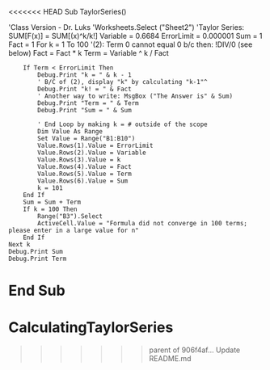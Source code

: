 <<<<<<< HEAD
Sub TaylorSeries()

'Class Version - Dr. Luks 
'Worksheets.Select ("Sheet2")
'Taylor Series: SUM[F(x)] = SUM[(x)^k/k!]
Variable = 0.6684
ErrorLimit = 0.000001
Sum = 1
Fact = 1
    For k = 1 To 100
    '(2): Term 0 cannot equal 0 b/c then: !DIV/0 (see below)
    Fact = Fact * k
    Term = Variable ^ k / Fact

        If Term < ErrorLimit Then
            Debug.Print "k = " & k - 1
            ' B/C of (2), display "k" by calculating "k-1"^
            Debug.Print "k! = " & Fact
            ' Another way to write: MsgBox ("The Answer is" & Sum)
            Debug.Print "Term = " & Term
            Debug.Print "Sum = " & Sum
            
            ' End Loop by making k = # outside of the scope
            Dim Value As Range
            Set Value = Range("B1:B10")
            Value.Rows(1).Value = ErrorLimit
            Value.Rows(2).Value = Variable
            Value.Rows(3).Value = k
            Value.Rows(4).Value = Fact
            Value.Rows(5).Value = Term
            Value.Rows(6).Value = Sum
            k = 101
        End If
        Sum = Sum + Term
        If k = 100 Then
            Range("B3").Select
            ActiveCell.Value = "Formula did not converge in 100 terms; please enter in a large value for n"
        End If
    Next k
    Debug.Print Sum
    Debug.Print Term
End Sub
=======
# CalculatingTaylorSeries
>>>>>>> parent of 906f4af... Update README.md

